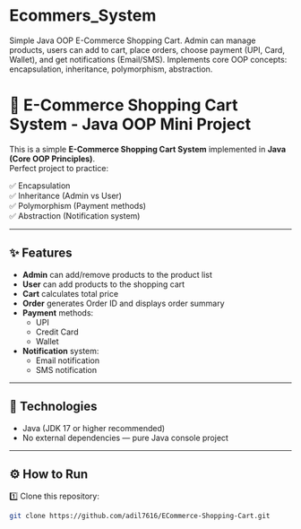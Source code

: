 # Ecommers_System
Simple Java OOP E-Commerce Shopping Cart. Admin can manage products, users can add to cart, place orders, choose payment (UPI, Card, Wallet), and get notifications (Email/SMS). Implements core OOP concepts: encapsulation, inheritance, polymorphism, abstraction.



# 🛒 E-Commerce Shopping Cart System - Java OOP Mini Project

This is a simple **E-Commerce Shopping Cart System** implemented in **Java (Core OOP Principles)**.  
Perfect project to practice:

✅ Encapsulation  
✅ Inheritance (Admin vs User)  
✅ Polymorphism (Payment methods)  
✅ Abstraction (Notification system)  

---

## ✨ Features

- **Admin** can add/remove products to the product list
- **User** can add products to the shopping cart
- **Cart** calculates total price
- **Order** generates Order ID and displays order summary
- **Payment** methods:
  - UPI
  - Credit Card
  - Wallet
- **Notification** system:
  - Email notification
  - SMS notification

---

## 🚀 Technologies

- Java (JDK 17 or higher recommended)
- No external dependencies — pure Java console project

---

## ⚙️ How to Run

1️⃣ Clone this repository:

```bash
git clone https://github.com/adil7616/ECommerce-Shopping-Cart.git
